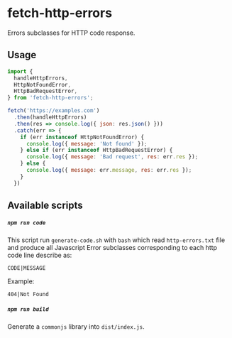 # fetch-http-errors

Errors subclasses for HTTP code response.

## Usage

```js
import {
  handleHttpErrors,
  HttpNotFoundError,
  HttpBadRequestError,
} from 'fetch-http-errors';

fetch('https://examples.com')
  .then(handleHttpErrors)
  .then(res => console.log({ json: res.json() }))
  .catch(err => {
    if (err instanceof HttpNotFoundError) {
      console.log({ message: 'Not found' });
    } else if (err instanceof HttpBadRequestError) {
      console.log({ message: 'Bad request', res: err.res });
    } else {
      console.log({ message: err.message, res: err.res });
    }
  })
```

## Available scripts

##### `npm run code`

This script run `generate-code.sh` with `bash` which read `http-errors.txt` file and
produce all Javascript Error subclasses corresponding to each http code line describe as:
```
CODE|MESSAGE
```
Example:
```
404|Not Found
```

##### `npm run build`

Generate a `commonjs` library into `dist/index.js`.


